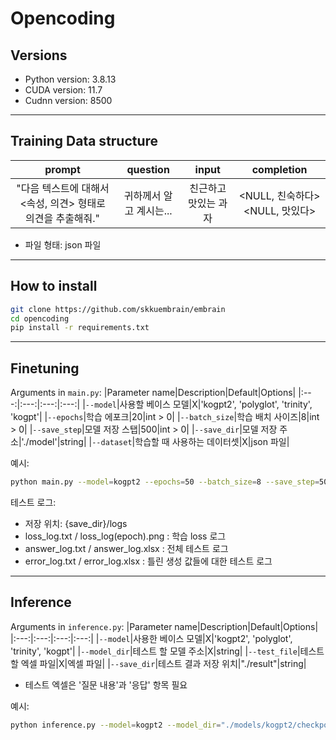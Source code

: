 # Opencoding

## Versions

- Python version: 3.8.13
- CUDA version: 11.7
- Cudnn version: 8500

----------

## Training Data structure
  |prompt|question|input|completion|
  |:---:|:---:|:---:|:---:|
  |"다음 텍스트에 대해서 <속성, 의견> 형태로 의견을 추출해줘."|귀하께서 알고 계시는...|친근하고 맛있는 과자|<NULL, 친숙하다> <NULL, 맛있다>| <br>

  * 파일 형태: json 파일

----------

## How to install
  ```sh
git clone https://github.com/skkuembrain/embrain
cd opencoding
pip install -r requirements.txt
```

----------

## Finetuning

Arguments in `main.py`:
  |Parameter name|Description|Default|Options|
  |:---:|:---:|:---:|:---:|
  |`--model`|사용할 베이스 모델|X|'kogpt2', 'polyglot', 'trinity', 'kogpt'|
  |`--epochs`|학습 에포크|20|int > 0|
  |`--batch_size`|학습 배치 사이즈|8|int > 0|
  |`--save_step`|모델 저장 스탭|500|int > 0|
  |`--save_dir`|모델 저장 주소|'./model'|string|
  |`--dataset`|학습할 때 사용하는 데이터셋|X|json 파일|

예시:
  ```sh
python main.py --model=kogpt2 --epochs=50 --batch_size=8 --save_step=500 --save_dir="./models/kogpt2" --dataset="./Datasets/dataset.json"
```

테스트 로그:
- 저장 위치: {save_dir}/logs
- loss_log.txt / loss_log(epoch).png : 학습 loss 로그
- answer_log.txt / answer_log.xlsx : 전체 테스트 로그
- error_log.txt / error_log.xlsx : 틀린 생성 값들에 대한 테스트 로그

----------

## Inference

Arguments in `inference.py`:
  |Parameter name|Description|Default|Options|
  |:---:|:---:|:---:|:---:|
  |`--model`|사용한 베이스 모델|X|'kogpt2', 'polyglot', 'trinity', 'kogpt'|
  |`--model_dir`|테스트 할 모델 주소|X|string|
  |`--test_file`|테스트 할 엑셀 파일|X|엑셀 파일|
  |`--save_dir`|테스트 결과 저장 위치|"./result"|string|

  * 테스트 엑셀은 '질문 내용'과 '응답' 항목 필요

예시:
  ```sh
python inference.py --model=kogpt2 --model_dir="./models/kogpt2/checkpoint-50000" --test_file="./test_excel.xlsx" --save_dir="./test_result"
```

